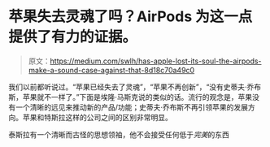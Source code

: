 # 苹果失去灵魂了吗？AirPods 为这一点提供了有力的证据。

> 原文：<https://medium.com/swlh/has-apple-lost-its-soul-the-airpods-make-a-sound-case-against-that-8d18c70a49c0>

我们以前都听说过。“苹果已经失去了灵魂”，“苹果不再创新”，“没有史蒂夫·乔布斯，苹果就不一样了。”下面是埃隆·马斯克说的类似的话。流行的观念是，苹果没有一个清晰的远见来推动新的产品/功能；史蒂夫·乔布斯不再引领苹果的发展方向。苹果和特斯拉这样的公司之间的区别非常明显。

泰斯拉有一个清晰而古怪的思想领袖，他不会接受任何低于*完美*的东西